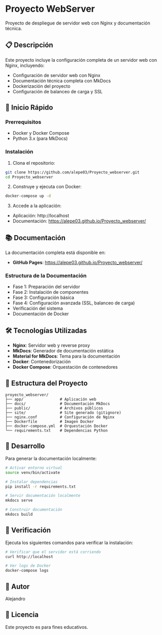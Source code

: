 # Proyecto WebServer

Proyecto de despliegue de servidor web con Nginx y documentación técnica.

## 📋 Descripción

Este proyecto incluye la configuración completa de un servidor web con Nginx, incluyendo:

- Configuración de servidor web con Nginx
- Documentación técnica completa con MkDocs
- Dockerización del proyecto
- Configuración de balanceo de carga y SSL

## 🚀 Inicio Rápido

### Prerrequisitos

- Docker y Docker Compose
- Python 3.x (para MkDocs)

### Instalación

1. Clona el repositorio:
```bash
git clone https://github.com/alepe03/Proyecto_webserver.git
cd Proyecto_webserver
```

2. Construye y ejecuta con Docker:
```bash
docker-compose up -d
```

3. Accede a la aplicación:
- Aplicación: http://localhost
- Documentación: https://alepe03.github.io/Proyecto_webserver/

## 📚 Documentación

La documentación completa está disponible en:
- **GitHub Pages**: https://alepe03.github.io/Proyecto_webserver/

### Estructura de la Documentación

- Fase 1: Preparación del servidor
- Fase 2: Instalación de componentes
- Fase 3: Configuración básica
- Fase 4: Configuración avanzada (SSL, balanceo de carga)
- Verificación del sistema
- Documentación de Docker

## 🛠️ Tecnologías Utilizadas

- **Nginx**: Servidor web y reverse proxy
- **MkDocs**: Generador de documentación estática
- **Material for MkDocs**: Tema para la documentación
- **Docker**: Contenedorización
- **Docker Compose**: Orquestación de contenedores

## 📁 Estructura del Proyecto

```
proyecto_webserver/
├── app/                # Aplicación web
├── docs/               # Documentación MkDocs
├── public/             # Archivos públicos
├── site/               # Site generado (gitignore)
├── nginx.conf          # Configuración de Nginx
├── Dockerfile          # Imagen Docker
├── docker-compose.yml  # Orquestación Docker
└── requirements.txt    # Dependencias Python
```

## 🔧 Desarrollo

Para generar la documentación localmente:

```bash
# Activar entorno virtual
source venv/bin/activate

# Instalar dependencias
pip install -r requirements.txt

# Servir documentación localmente
mkdocs serve

# Construir documentación
mkdocs build
```

## 📖 Verificación

Ejecuta los siguientes comandos para verificar la instalación:

```bash
# Verificar que el servidor está corriendo
curl http://localhost

# Ver logs de Docker
docker-compose logs
```

## 👤 Autor

Alejandro

## 📄 Licencia

Este proyecto es para fines educativos.
